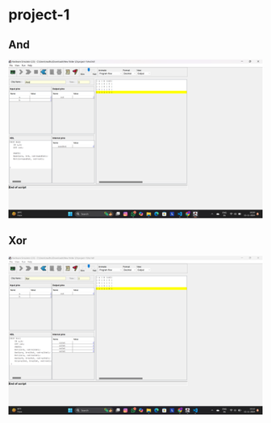 # project-1

## And


<img src="./Screenshot 2024-11-15 102031.png" />

## Xor

<img src="./Screenshot 2024-11-15 151240.png" />